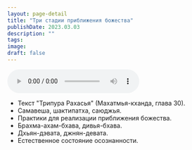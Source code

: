 ```yaml
---
layout: page-detail
title: "Три стадии приближения божества"
publishDate: 2023.03.03
description: ""
tags:
image:
draft: false
---
```


<audio title="2023.03.03 - Три стадии приближения божества.mp3" src="https://filer-api.advayta.org/v1.0/public/files/75895" controls=""></audio>

* Текст "Трипура Рахасья" (Махатмья-кханда, глава 30).
* Самавеша, шактипатха, саюджья.
* Практики для реализации приближения божества.
* Брахма-ахам-бхава, дивья-бхава.
* Дхьян-дэвата, джнян-девата.
* Естественное состояние осознанности.

  
